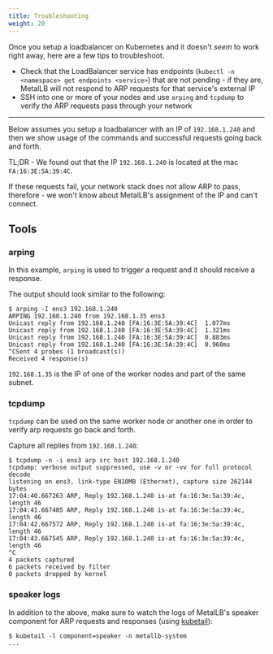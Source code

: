```yaml
---
title: Troubleshooting
weight: 20
---
```


Once you setup a loadbalancer on Kubernetes and it doesn't _seem_ to work right away, here are a few tips to troubleshoot.

- Check that the LoadBalancer service has endpoints (`kubectl -n <namespace> get endpoints <service>`) that are not pending - if they are, MetalLB will not respond to ARP requests for that service's external IP
- SSH into one or more of your nodes and use `arping` and `tcpdump` to verify the ARP requests pass through your network

---

Below assumes you setup a loadbalancer with an IP of `192.168.1.240` and then we show usage of the commands and successful
requests going back and forth.

TL;DR - We found out that the IP `192.168.1.240` is located at the mac `FA:16:3E:5A:39:4C`.

If these requests fail, your network stack does not allow ARP to pass, therefore - we won't know about MetalLB's
assignment of the IP and can't connect.

## Tools

### arping

In this example, `arping` is used to trigger a request and it should receive a response.

The output should look similar to the following:

```
$ arping -I ens3 192.168.1.240
ARPING 192.168.1.240 from 192.168.1.35 ens3
Unicast reply from 192.168.1.240 [FA:16:3E:5A:39:4C]  1.077ms
Unicast reply from 192.168.1.240 [FA:16:3E:5A:39:4C]  1.321ms
Unicast reply from 192.168.1.240 [FA:16:3E:5A:39:4C]  0.883ms
Unicast reply from 192.168.1.240 [FA:16:3E:5A:39:4C]  0.968ms
^CSent 4 probes (1 broadcast(s))
Received 4 response(s)
```

`192.168.1.35` is the IP of one of the worker nodes and part of the same subnet.

### tcpdump

`tcpdump` can be used on the same worker node or another one in order to verify arp requests go back and forth.

Capture all replies from `192.168.1.240`:

```
$ tcpdump -n -i ens3 arp src host 192.168.1.240
tcpdump: verbose output suppressed, use -v or -vv for full protocol decode
listening on ens3, link-type EN10MB (Ethernet), capture size 262144 bytes
17:04:40.667263 ARP, Reply 192.168.1.240 is-at fa:16:3e:5a:39:4c, length 46
17:04:41.667485 ARP, Reply 192.168.1.240 is-at fa:16:3e:5a:39:4c, length 46
17:04:42.667572 ARP, Reply 192.168.1.240 is-at fa:16:3e:5a:39:4c, length 46
17:04:43.667545 ARP, Reply 192.168.1.240 is-at fa:16:3e:5a:39:4c, length 46
^C
4 packets captured
6 packets received by filter
0 packets dropped by kernel
```

### speaker logs

In addition to the above, make sure to watch the logs of MetalLB's speaker component for ARP requests and responses (using [kubetail](https://github.com/johanhaleby/kubetail)):

```
$ kubetail -l component=speaker -n metallb-system
...
```
